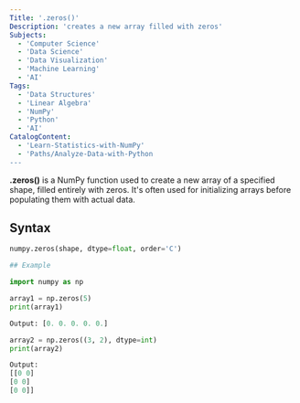 ```yaml
---
Title: '.zeros()'
Description: 'creates a new array filled with zeros'
Subjects:
  - 'Computer Science'
  - 'Data Science'
  - 'Data Visualization'
  - 'Machine Learning'
  - 'AI'
Tags: 
  - 'Data Structures'
  - 'Linear Algebra'
  - 'NumPy'
  - 'Python'
  - 'AI'
CatalogContent:
  - 'Learn-Statistics-with-NumPy'
  - 'Paths/Analyze-Data-with-Python
---
```




**.zeros()** is a NumPy function used to create a new array of a specified shape, filled entirely with zeros. It's often used for initializing arrays before populating them with actual data.

## Syntax 

```python
numpy.zeros(shape, dtype=float, order='C') 

## Example

import numpy as np

array1 = np.zeros(5)
print(array1)  

Output: [0. 0. 0. 0. 0.]

array2 = np.zeros((3, 2), dtype=int)
print(array2)

Output:
[[0 0]
[0 0]
[0 0]]
